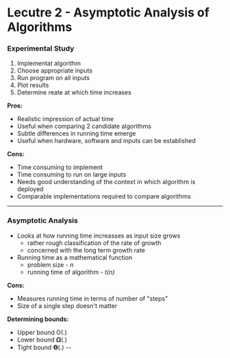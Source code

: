 # Lecutre 2 - Asymptotic Analysis of Algorithms
### Experimental Study
1. Implementat algorithm
2. Choose appropriate inputs
3. Run program on all inputs
4. Plot results
5. Determine reate at which time increases

**Pros:**
- Realistic impression of actual time
- Useful when comparing 2 candidate algorithms
- Subtle differences in running time emerge
- Useful when hardware, software and inputs can be established

**Cons:**
- Time consuming to implement
- Time consuming to run on large inputs
- Needs good understanding of the context in which algorithm is deployed
- Comparable implementations required to compare algorithms

---
### Asymptotic Analysis
- Looks at how running time increasses as input size grows
  - rather rough classification of the rate of growth
  - concerned with the long term growth rate
- Running time as a mathematical function
  - problem size - *n*
  - running time of algorithm - *t(n)*

**Cons:**
- Measures running time in terms of number of "steps"
- Size of a single step doesn't matter

**Determining bounds:**
- Upper bound O(.)
- Lower bound 𝛀(.)
- Tight bound 𝚹(.)
--

